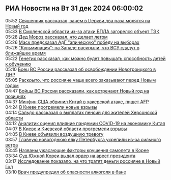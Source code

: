 <h2>РИА Новости на Вт 31 дек 2024 06:00:02</h2>
<div class="rssn table">
  <span class="smaller gray hspace">05:52</span>
  <a class="nodecor" href="https://ria.ru/20241231/svyaschennik-1992125396.html">Священник рассказал, зачем в Церкви два раза молятся на Новый год</a>
</div>
<div class="rssn table">
  <span class="smaller gray hspace">05:33</span>
  <a class="nodecor" href="https://ria.ru/20241231/pozhar-1992124794.html">В Смоленской области из-за атаки БПЛА загорелся объект ТЭК</a>
</div>
<div class="rssn table">
  <span class="smaller gray hspace">05:28</span>
  <a class="nodecor" href="https://ria.ru/20241231/ded-moroz-1992124644.html">Дед Мороз рассказал, что делает летом</a>
</div>
<div class="rssn table">
  <span class="smaller gray hspace">05:26</span>
  <a class="nodecor" href="https://ria.ru/20241231/vybory-1992124496.html">Маск предсказал АдГ "эпическую" победу на выборах</a>
</div>
<div class="rssn table">
  <span class="smaller gray hspace">05:26</span>
  <a class="nodecor" href="https://ria.ru/20241231/trevoga-1992124334.html">"Кульминация": на Западе раскрыли, что ВСУ сдадут в ближайшее время</a>
</div>
<div class="rssn table">
  <span class="smaller gray hspace">05:22</span>
  <a class="nodecor" href="https://ria.ru/20241231/genetika-1992124201.html">Генетик рассказал, как можно будет повышать способность детей к обучению</a>
</div>
<div class="rssn table">
  <span class="smaller gray hspace">05:10</span>
  <a class="nodecor" href="https://ria.ru/20241231/novotroitskoe-1992123970.html">Боец ВС России рассказал об освобождении Новотроицкого в ДНР</a>
</div>
<div class="rssn table">
  <span class="smaller gray hspace">05:05</span>
  <a class="nodecor" href="https://ria.ru/20241231/zakazy-1992123850.html">Раскрыто, что россияне чаще всего заказывают перед Новым годом</a>
</div>
<div class="rssn table">
  <span class="smaller gray hspace">04:47</span>
  <a class="nodecor" href="https://ria.ru/20241231/prazdnik-1992123660.html">Бойцы ВС России рассказали, как встречают Новый год на позициях</a>
</div>
<div class="rssn table">
  <span class="smaller gray hspace">04:37</span>
  <a class="nodecor" href="https://ria.ru/20241231/ssha-1992123514.html">Минфин США обвинил Китай в хакерской атаке, пишет AFP</a>
</div>
<div class="rssn table">
  <span class="smaller gray hspace">04:24</span>
  <a class="nodecor" href="https://ria.ru/20241231/vzryv-1992123277.html">В Киеве прогремели новые взрывы</a>
</div>
<div class="rssn table">
  <span class="smaller gray hspace">04:14</span>
  <a class="nodecor" href="https://ria.ru/20241231/pensii-1992123092.html">Сальдо рассказал о выплатах пенсий для жителей Херсонской области</a>
</div>
<div class="rssn table">
  <span class="smaller gray hspace">04:12</span>
  <a class="nodecor" href="https://ria.ru/20241231/kitay-1992122827.html">Аналитик оценил влияние пандемии COVID-19 на экономику Китая</a>
</div>
<div class="rssn table">
  <span class="smaller gray hspace">04:07</span>
  <a class="nodecor" href="https://ria.ru/20241231/vzryvy-1992122632.html">В Киеве и Киевской области прогремели взрывы</a>
</div>
<div class="rssn table">
  <span class="smaller gray hspace">04:05</span>
  <a class="nodecor" href="https://ria.ru/20241231/trevoga-1992122534.html">В Киеве объявили воздушную тревогу</a>
</div>
<div class="rssn table">
  <span class="smaller gray hspace">03:57</span>
  <a class="nodecor" href="https://ria.ru/20241231/peterburg-1992122381.html">Главную новогоднюю елку Петербурга укрепили из-за сильного ветра</a>
</div>
<div class="rssn table">
  <span class="smaller gray hspace">03:45</span>
  <a class="nodecor" href="https://ria.ru/20241231/faktory-1992122107.html">Названы ужасающие факторы крушения самолета в Корее</a>
</div>
<div class="rssn table">
  <span class="smaller gray hspace">03:34</span>
  <a class="nodecor" href="https://ria.ru/20241231/arest-1992121932.html">Суд Южной Кореи выдал ордер на арест президента</a>
</div>
<div class="rssn table">
  <span class="smaller gray hspace">03:17</span>
  <a class="nodecor" href="https://ria.ru/20241231/dengi-1992121779.html">Исследование показало, на что тратят деньги россияне в Новый Год</a>
</div>
<div class="rssn table">
  <span class="smaller gray hspace">03:10</span>
  <a class="nodecor" href="https://ria.ru/20241231/banya-1992121639.html">Врач предупредил об опасности алкоголя в бане</a>
</div>